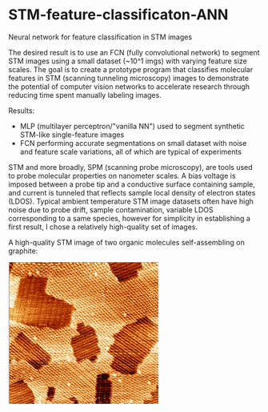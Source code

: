 # STM-feature-classificaton-ANN
Neural network for feature classification in STM images

The desired result is to use an FCN (fully convolutional network) to segment STM images using a small dataset (~10^1 imgs) with varying feature size scales. The goal is to create a prototype program that classifies molecular features in STM (scanning tunneling microscopy) images to demonstrate the potential of computer vision networks to accelerate research through reducing time spent manually labeling images.

Results:
- MLP (multilayer perceptron/"vanilla NN") used to segment synthetic STM-like single-feature images
- FCN performing accurate segmentations on small dataset with noise and feature scale variations, all of which are typical of experiments

STM and more broadly, SPM (scanning probe microscopy), are tools used to probe molecular properties on nanometer scales. A bias voltage is imposed between a probe tip and a conductive surface containing sample, and current is tunneled that reflects sample local density of electron states (LDOS). Typical ambient temperature STM image datasets often have high noise due to probe drift, sample contamination, variable LDOS corresponding to a same species, however for simplicity in establishing a first result, I chose a relatively high-quality set of images. 

A high-quality STM image of two organic molecules self-assembling on graphite:


<img src="typicalSTM.jpg" width=300>
